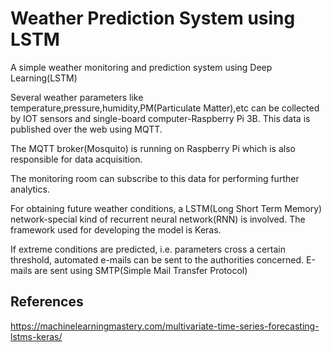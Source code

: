 # Weather Prediction System using LSTM

A simple weather monitoring and prediction system using Deep Learning(LSTM)

Several weather parameters like temperature,pressure,humidity,PM(Particulate Matter),etc can be collected by IOT sensors and single-board computer-Raspberry Pi 3B. This data is published over the web using MQTT.

The MQTT broker(Mosquito) is running on Raspberry Pi which is also responsible for data acquisition.

The monitoring room can subscribe to this data for performing further analytics. 

For obtaining future weather conditions, a LSTM(Long Short Term Memory) network-special kind of recurrent neural network(RNN) is involved. The framework used for developing the model is Keras.

If extreme conditions are predicted, i.e. parameters cross a certain threshold, automated e-mails can be sent to the authorities concerned. E-mails are sent using SMTP(Simple Mail Transfer Protocol)

## References

https://machinelearningmastery.com/multivariate-time-series-forecasting-lstms-keras/
